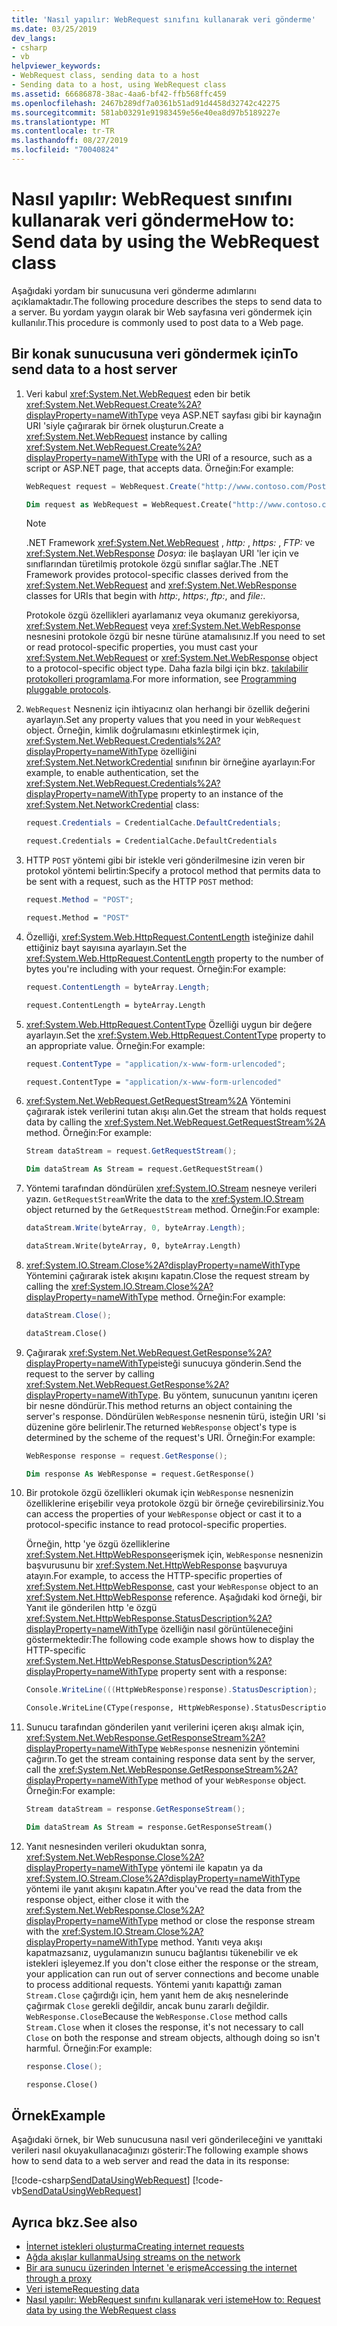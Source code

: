 ```yaml
---
title: 'Nasıl yapılır: WebRequest sınıfını kullanarak veri gönderme'
ms.date: 03/25/2019
dev_langs:
- csharp
- vb
helpviewer_keywords:
- WebRequest class, sending data to a host
- Sending data to a host, using WebRequest class
ms.assetid: 66686878-38ac-4aa6-bf42-ffb568ffc459
ms.openlocfilehash: 2467b289df7a0361b51ad91d4458d32742c42275
ms.sourcegitcommit: 581ab03291e91983459e56e40ea8d97b5189227e
ms.translationtype: MT
ms.contentlocale: tr-TR
ms.lasthandoff: 08/27/2019
ms.locfileid: "70040824"
---
```

# <a name="how-to-send-data-by-using-the-webrequest-class"></a><span data-ttu-id="def6a-102">Nasıl yapılır: WebRequest sınıfını kullanarak veri gönderme</span><span class="sxs-lookup"><span data-stu-id="def6a-102">How to: Send data by using the WebRequest class</span></span>

<span data-ttu-id="def6a-103">Aşağıdaki yordam bir sunucusuna veri gönderme adımlarını açıklamaktadır.</span><span class="sxs-lookup"><span data-stu-id="def6a-103">The following procedure describes the steps to send data to a server.</span></span> <span data-ttu-id="def6a-104">Bu yordam yaygın olarak bir Web sayfasına veri göndermek için kullanılır.</span><span class="sxs-lookup"><span data-stu-id="def6a-104">This procedure is commonly used to post data to a Web page.</span></span>

## <a name="to-send-data-to-a-host-server"></a><span data-ttu-id="def6a-105">Bir konak sunucusuna veri göndermek için</span><span class="sxs-lookup"><span data-stu-id="def6a-105">To send data to a host server</span></span>

1. <span data-ttu-id="def6a-106">Veri kabul <xref:System.Net.WebRequest> eden bir betik <xref:System.Net.WebRequest.Create%2A?displayProperty=nameWithType> veya ASP.NET sayfası gibi bir kaynağın URI 'siyle çağırarak bir örnek oluşturun.</span><span class="sxs-lookup"><span data-stu-id="def6a-106">Create a <xref:System.Net.WebRequest> instance by calling <xref:System.Net.WebRequest.Create%2A?displayProperty=nameWithType> with the URI of a resource, such as a script or ASP.NET page, that accepts data.</span></span> <span data-ttu-id="def6a-107">Örneğin:</span><span class="sxs-lookup"><span data-stu-id="def6a-107">For example:</span></span>

    ```csharp
    WebRequest request = WebRequest.Create("http://www.contoso.com/PostAccepter.aspx");
    ```

    ```vb
    Dim request as WebRequest = WebRequest.Create("http://www.contoso.com/PostAccepter.aspx")
    ```

    > [!NOTE]
    > <span data-ttu-id="def6a-108">.NET Framework <xref:System.Net.WebRequest> , *http:* , *https:* , *FTP:* ve <xref:System.Net.WebResponse> *Dosya:* ile başlayan URI 'ler için ve sınıflarından türetilmiş protokole özgü sınıflar sağlar.</span><span class="sxs-lookup"><span data-stu-id="def6a-108">The .NET Framework provides protocol-specific classes derived from the <xref:System.Net.WebRequest> and <xref:System.Net.WebResponse> classes for URIs that begin with *http:*, *https:*, *ftp:*, and *file:*.</span></span>

    <span data-ttu-id="def6a-109">Protokole özgü özellikleri ayarlamanız veya okumanız gerekiyorsa, <xref:System.Net.WebRequest> veya <xref:System.Net.WebResponse> nesnesini protokole özgü bir nesne türüne atamalısınız.</span><span class="sxs-lookup"><span data-stu-id="def6a-109">If you need to set or read protocol-specific properties, you must cast your <xref:System.Net.WebRequest> or <xref:System.Net.WebResponse> object to a protocol-specific object type.</span></span> <span data-ttu-id="def6a-110">Daha fazla bilgi için bkz. [takılabilir protokolleri programlama](programming-pluggable-protocols.md).</span><span class="sxs-lookup"><span data-stu-id="def6a-110">For more information, see [Programming pluggable protocols](programming-pluggable-protocols.md).</span></span>

2. <span data-ttu-id="def6a-111">`WebRequest` Nesneniz için ihtiyacınız olan herhangi bir özellik değerini ayarlayın.</span><span class="sxs-lookup"><span data-stu-id="def6a-111">Set any property values that you need in your `WebRequest` object.</span></span> <span data-ttu-id="def6a-112">Örneğin, kimlik doğrulamasını etkinleştirmek için, <xref:System.Net.WebRequest.Credentials%2A?displayProperty=nameWithType> özelliğini <xref:System.Net.NetworkCredential> sınıfının bir örneğine ayarlayın:</span><span class="sxs-lookup"><span data-stu-id="def6a-112">For example, to enable authentication, set the <xref:System.Net.WebRequest.Credentials%2A?displayProperty=nameWithType> property to an instance of the <xref:System.Net.NetworkCredential> class:</span></span>

    ```csharp
    request.Credentials = CredentialCache.DefaultCredentials;
    ```

    ```vb
    request.Credentials = CredentialCache.DefaultCredentials
    ```

3. <span data-ttu-id="def6a-113">HTTP `POST` yöntemi gibi bir istekle veri gönderilmesine izin veren bir protokol yöntemi belirtin:</span><span class="sxs-lookup"><span data-stu-id="def6a-113">Specify a protocol method that permits data to be sent with a request, such as the HTTP `POST` method:</span></span>

    ```csharp
    request.Method = "POST";
    ```

    ```vb
    request.Method = "POST"
    ```

4. <span data-ttu-id="def6a-114">Özelliği, <xref:System.Web.HttpRequest.ContentLength> isteğinize dahil ettiğiniz bayt sayısına ayarlayın.</span><span class="sxs-lookup"><span data-stu-id="def6a-114">Set the <xref:System.Web.HttpRequest.ContentLength> property to the number of bytes you're including with your request.</span></span> <span data-ttu-id="def6a-115">Örneğin:</span><span class="sxs-lookup"><span data-stu-id="def6a-115">For example:</span></span>

    ```csharp
    request.ContentLength = byteArray.Length;
    ```

    ```vb
    request.ContentLength = byteArray.Length
    ```

5. <span data-ttu-id="def6a-116"><xref:System.Web.HttpRequest.ContentType> Özelliği uygun bir değere ayarlayın.</span><span class="sxs-lookup"><span data-stu-id="def6a-116">Set the <xref:System.Web.HttpRequest.ContentType> property to an appropriate value.</span></span> <span data-ttu-id="def6a-117">Örneğin:</span><span class="sxs-lookup"><span data-stu-id="def6a-117">For example:</span></span>

    ```csharp
    request.ContentType = "application/x-www-form-urlencoded";
    ```

    ```vb
    request.ContentType = "application/x-www-form-urlencoded"
    ```

6. <span data-ttu-id="def6a-118"><xref:System.Net.WebRequest.GetRequestStream%2A> Yöntemini çağırarak istek verilerini tutan akışı alın.</span><span class="sxs-lookup"><span data-stu-id="def6a-118">Get the stream that holds request data by calling the <xref:System.Net.WebRequest.GetRequestStream%2A> method.</span></span> <span data-ttu-id="def6a-119">Örneğin:</span><span class="sxs-lookup"><span data-stu-id="def6a-119">For example:</span></span>

    ```csharp
    Stream dataStream = request.GetRequestStream();
    ```

    ```vb
    Dim dataStream As Stream = request.GetRequestStream()
    ```

7. <span data-ttu-id="def6a-120">Yöntemi tarafından döndürülen <xref:System.IO.Stream> nesneye verileri yazın. `GetRequestStream`</span><span class="sxs-lookup"><span data-stu-id="def6a-120">Write the data to the <xref:System.IO.Stream> object returned by the `GetRequestStream` method.</span></span> <span data-ttu-id="def6a-121">Örneğin:</span><span class="sxs-lookup"><span data-stu-id="def6a-121">For example:</span></span>

    ```csharp
    dataStream.Write(byteArray, 0, byteArray.Length);
    ```

    ```vb
    dataStream.Write(byteArray, 0, byteArray.Length)
    ```

8. <span data-ttu-id="def6a-122"><xref:System.IO.Stream.Close%2A?displayProperty=nameWithType> Yöntemini çağırarak istek akışını kapatın.</span><span class="sxs-lookup"><span data-stu-id="def6a-122">Close the request stream by calling the <xref:System.IO.Stream.Close%2A?displayProperty=nameWithType> method.</span></span> <span data-ttu-id="def6a-123">Örneğin:</span><span class="sxs-lookup"><span data-stu-id="def6a-123">For example:</span></span>

    ```csharp
    dataStream.Close();
    ```

    ```vb
    dataStream.Close()
    ```

9. <span data-ttu-id="def6a-124">Çağırarak <xref:System.Net.WebRequest.GetResponse%2A?displayProperty=nameWithType>isteği sunucuya gönderin.</span><span class="sxs-lookup"><span data-stu-id="def6a-124">Send the request to the server by calling <xref:System.Net.WebRequest.GetResponse%2A?displayProperty=nameWithType>.</span></span> <span data-ttu-id="def6a-125">Bu yöntem, sunucunun yanıtını içeren bir nesne döndürür.</span><span class="sxs-lookup"><span data-stu-id="def6a-125">This method returns an object containing the server's response.</span></span> <span data-ttu-id="def6a-126">Döndürülen `WebResponse` nesnenin türü, isteğin URI 'si düzenine göre belirlenir.</span><span class="sxs-lookup"><span data-stu-id="def6a-126">The returned `WebResponse` object's type is determined by the scheme of the request's URI.</span></span> <span data-ttu-id="def6a-127">Örneğin:</span><span class="sxs-lookup"><span data-stu-id="def6a-127">For example:</span></span>

    ```csharp
    WebResponse response = request.GetResponse();
    ```

    ```vb
    Dim response As WebResponse = request.GetResponse()
    ```

10. <span data-ttu-id="def6a-128">Bir protokole özgü özellikleri okumak için `WebResponse` nesnenizin özelliklerine erişebilir veya protokole özgü bir örneğe çevirebilirsiniz.</span><span class="sxs-lookup"><span data-stu-id="def6a-128">You can access the properties of your `WebResponse` object or cast it to a protocol-specific instance to read protocol-specific properties.</span></span>

    <span data-ttu-id="def6a-129">Örneğin, http 'ye özgü özelliklerine <xref:System.Net.HttpWebResponse>erişmek için, `WebResponse` nesnenizin başvurusunu bir <xref:System.Net.HttpWebResponse> başvuruya atayın.</span><span class="sxs-lookup"><span data-stu-id="def6a-129">For example, to access the HTTP-specific properties of <xref:System.Net.HttpWebResponse>, cast your `WebResponse` object to an <xref:System.Net.HttpWebResponse> reference.</span></span> <span data-ttu-id="def6a-130">Aşağıdaki kod örneği, bir Yanıt ile gönderilen http 'e özgü <xref:System.Net.HttpWebResponse.StatusDescription%2A?displayProperty=nameWithType> özelliğin nasıl görüntüleneceğini göstermektedir:</span><span class="sxs-lookup"><span data-stu-id="def6a-130">The following code example shows how to display the HTTP-specific <xref:System.Net.HttpWebResponse.StatusDescription%2A?displayProperty=nameWithType> property sent with a response:</span></span>

    ```csharp
    Console.WriteLine(((HttpWebResponse)response).StatusDescription);
    ```

    ```vb
    Console.WriteLine(CType(response, HttpWebResponse).StatusDescription)
    ```

11. <span data-ttu-id="def6a-131">Sunucu tarafından gönderilen yanıt verilerini içeren akışı almak için, <xref:System.Net.WebResponse.GetResponseStream%2A?displayProperty=nameWithType> `WebResponse` nesnenizin yöntemini çağırın.</span><span class="sxs-lookup"><span data-stu-id="def6a-131">To get the stream containing response data sent by the server, call the <xref:System.Net.WebResponse.GetResponseStream%2A?displayProperty=nameWithType> method of your `WebResponse` object.</span></span> <span data-ttu-id="def6a-132">Örneğin:</span><span class="sxs-lookup"><span data-stu-id="def6a-132">For example:</span></span>

    ```csharp
    Stream dataStream = response.GetResponseStream();
    ```

    ```vb
    Dim dataStream As Stream = response.GetResponseStream()
    ```

12. <span data-ttu-id="def6a-133">Yanıt nesnesinden verileri okuduktan sonra, <xref:System.Net.WebResponse.Close%2A?displayProperty=nameWithType> yöntemi ile kapatın ya da <xref:System.IO.Stream.Close%2A?displayProperty=nameWithType> yöntemi ile yanıt akışını kapatın.</span><span class="sxs-lookup"><span data-stu-id="def6a-133">After you've read the data from the response object, either close it with the <xref:System.Net.WebResponse.Close%2A?displayProperty=nameWithType> method or close the response stream with the <xref:System.IO.Stream.Close%2A?displayProperty=nameWithType> method.</span></span> <span data-ttu-id="def6a-134">Yanıtı veya akışı kapatmazsanız, uygulamanızın sunucu bağlantısı tükenebilir ve ek istekleri işleyemez.</span><span class="sxs-lookup"><span data-stu-id="def6a-134">If you don't close either the response or the stream, your application can run out of server connections and become unable to process additional requests.</span></span> <span data-ttu-id="def6a-135">Yöntemi yanıtı kapattığı zaman `Stream.Close` çağırdığı için, hem yanıt hem de akış nesnelerinde çağırmak `Close` gerekli değildir, ancak bunu zararlı değildir. `WebResponse.Close`</span><span class="sxs-lookup"><span data-stu-id="def6a-135">Because the `WebResponse.Close` method calls `Stream.Close` when it closes the response, it's not necessary to call `Close` on both the response and stream objects, although doing so isn't harmful.</span></span> <span data-ttu-id="def6a-136">Örneğin:</span><span class="sxs-lookup"><span data-stu-id="def6a-136">For example:</span></span>

    ```csharp
    response.Close();
    ```

    ```vb
    response.Close()
    ```

## <a name="example"></a><span data-ttu-id="def6a-137">Örnek</span><span class="sxs-lookup"><span data-stu-id="def6a-137">Example</span></span>

<span data-ttu-id="def6a-138">Aşağıdaki örnek, bir Web sunucusuna nasıl veri gönderileceğini ve yanıttaki verileri nasıl okuyakullanacağınızı gösterir:</span><span class="sxs-lookup"><span data-stu-id="def6a-138">The following example shows how to send data to a web server and read the data in its response:</span></span>

[!code-csharp[SendDataUsingWebRequest](../../../samples/snippets/csharp/VS_Snippets_Network/SendDataUsingWebRequest/cs/WebRequestPostExample.cs)]
[!code-vb[SendDataUsingWebRequest](../../../samples/snippets/visualbasic/VS_Snippets_Network/SendDataUsingWebRequest/vb/WebRequestPostExample.vb)]

## <a name="see-also"></a><span data-ttu-id="def6a-139">Ayrıca bkz.</span><span class="sxs-lookup"><span data-stu-id="def6a-139">See also</span></span>

- [<span data-ttu-id="def6a-140">İnternet istekleri oluşturma</span><span class="sxs-lookup"><span data-stu-id="def6a-140">Creating internet requests</span></span>](creating-internet-requests.md)
- [<span data-ttu-id="def6a-141">Ağda akışlar kullanma</span><span class="sxs-lookup"><span data-stu-id="def6a-141">Using streams on the network</span></span>](using-streams-on-the-network.md)
- [<span data-ttu-id="def6a-142">Bir ara sunucu üzerinden İnternet 'e erişme</span><span class="sxs-lookup"><span data-stu-id="def6a-142">Accessing the internet through a proxy</span></span>](accessing-the-internet-through-a-proxy.md)
- [<span data-ttu-id="def6a-143">Veri isteme</span><span class="sxs-lookup"><span data-stu-id="def6a-143">Requesting data</span></span>](requesting-data.md)
- [<span data-ttu-id="def6a-144">Nasıl yapılır: WebRequest sınıfını kullanarak veri isteme</span><span class="sxs-lookup"><span data-stu-id="def6a-144">How to: Request data by using the WebRequest class</span></span>](how-to-request-data-using-the-webrequest-class.md)
